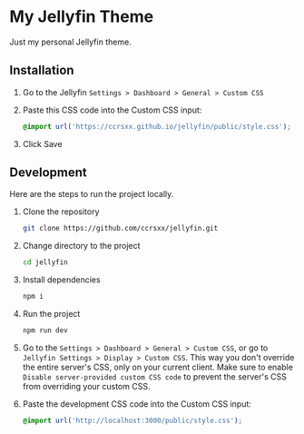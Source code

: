 # My Jellyfin Theme

Just my personal Jellyfin theme.

## Installation

1. Go to the Jellyfin `Settings > Dashboard > General > Custom CSS`
1. Paste this CSS code into the Custom CSS input:

   ```css
   @import url('https://ccrsxx.github.io/jellyfin/public/style.css');
   ```

1. Click Save

## Development

Here are the steps to run the project locally.

1. Clone the repository

   ```bash
   git clone https://github.com/ccrsxx/jellyfin.git
   ```

1. Change directory to the project

   ```bash
   cd jellyfin
   ```

1. Install dependencies

   ```bash
   npm i
   ```

1. Run the project

   ```bash
   npm run dev
   ```

1. Go to the `Settings > Dashboard > General > Custom CSS`, or go to `Jellyfin Settings > Display > Custom CSS`. This way you don't override the entire server's CSS, only on your current client. Make sure to enable `Disable server-provided custom CSS code` to prevent the server's CSS from overriding your custom CSS.

1. Paste the development CSS code into the Custom CSS input:

   ```css
   @import url('http://localhost:3000/public/style.css');
   ```
